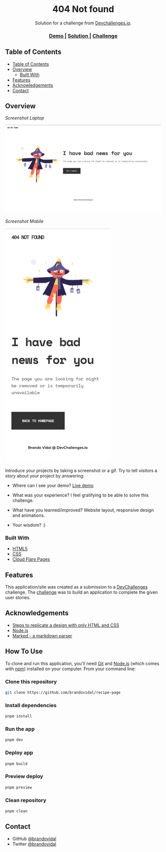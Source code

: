 <!-- Please update value in the {}  -->

<h1 align="center">404 Not found</h1>

<div align="center">
   Solution for a challenge from  <a href="http://devchallenges.io" target="_blank">Devchallenges.io</a>.
</div>

<div align="center">
  <h3>
    <a href="https://404-not-found-324.pages.dev/">
      Demo
    </a>
    <span> | </span>
    <a href="https://github.com/brandovidal/404-not-found">
      Solution
    </a>
    <span> | </span>
    <a href="https://devchallenges.io/challenges/wBunSb7FPrIepJZAg0sY">
      Challenge
    </a>
  </h3>
</div>

<!-- TABLE OF CONTENTS -->

## Table of Contents

- [Table of Contents](#table-of-contents)
- [Overview](#overview)
  - [Built With](#built-with)
- [Features](#features)
- [Acknowledgements](#acknowledgements)
- [Contact](#contact)

<!-- OVERVIEW -->

## Overview

_Screenshot Laptop_

![Screenshot Laptop](./desktop.png)

_Screenshot Mobile_

![Screenshot Mobile](./mobile.png)

Introduce your projects by taking a screenshot or a gif. Try to tell visitors a story about your project by answering:

- Where can I see your demo?
  [Live demo](https://404-not-found-324.pages.dev/)

- What was your experience?
  I feel gratifying to be able to solve this challenge.

- What have you learned/improved?
  Website layout, responsive design and animations.

- Your wisdom? :)

### Built With

<!-- This section should list any major frameworks that you built your project using. Here are a few examples.-->

- [HTML5](https://html5.org/)
- [CSS](https://developer.mozilla.org/es/docs/Web/CSS)
- [Cloud Flare Pages](https://pages.cloudflare.com/)

## Features

<!-- List the features of your application or follow the template. Don't share the figma file here :) -->

This application/site was created as a submission to a [DevChallenges](https://devchallenges.io/challenges) challenge. The [challenge](https://devchallenges.io/challenges/wBunSb7FPrIepJZAg0sY) was to build an application to complete the given user stories.

## Acknowledgements

<!-- This section should list any articles or add-ons/plugins that helps you to complete the project. This is optional but it will help you in the future. For exmpale -->

- [Steps to replicate a design with only HTML and CSS](https://devchallenges-blogs.web.app/how-to-replicate-design/)
- [Node.js](https://nodejs.org/)
- [Marked - a markdown parser](https://github.com/chjj/marked)
## How To Use

To clone and run this application, you'll need [Git](https://git-scm.com) and [Node.js](https://nodejs.org/en/download/) (which comes with [npm](http://npmjs.com)) installed on your computer. From your command line:

### Clone this repository
```bash
git clone https://github.com/brandovidal/recipe-page
```

### Install dependencies
```bash
pnpm install
```

### Run the app
```bash
pnpm dev
```

### Deploy app
```bash
pnpm build
```

### Preview deploy
```bash
pnpm preview
```
### Clean repository
```bash
pnpm clean
```
## Contact

- GitHub [@brandovidal](https://github.com/brandovidal)
- Twitter [@brandovidal](https://twitter.com/_brandovidal)
